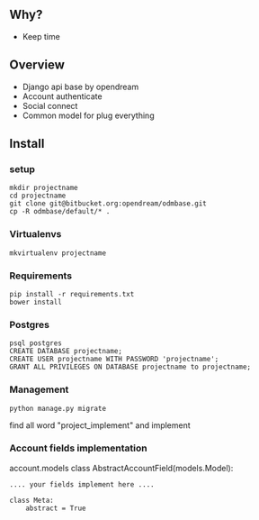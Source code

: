 ## Why?
- Keep time

## Overview
- Django api base by opendream
- Account authenticate
- Social connect
- Common model for plug everything

## Install

### setup
	mkdir projectname
	cd projectname
	git clone git@bitbucket.org:opendream/odmbase.git
	cp -R odmbase/default/* .

### Virtualenvs
	mkvirtualenv projectname

### Requirements
	pip install -r requirements.txt
	bower install

### Postgres

	psql postgres
	CREATE DATABASE projectname;
	CREATE USER projectname WITH PASSWORD 'projectname';
	GRANT ALL PRIVILEGES ON DATABASE projectname to projectname;

### Management
	python manage.py migrate


find all word "project_implement" and implement

### Account fields implementation
account.models
	class AbstractAccountField(models.Model):

	.... your fields implement here ....

	class Meta:
		abstract = True
